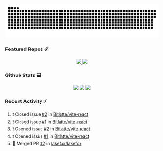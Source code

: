 <div align='center'>
  <img src='https://raw.githubusercontent.com/Bitlatte/Bitlatte/output/github-snake.svg' />
</div>

### Featured Repos :comet:
<div align='center'>
  <a href='https://github.com/Bitlatte/vite-react'>
    <img width='49.5%' src='https://github-readme-stats.vercel.app/api/pin/?username=Bitlatte&repo=vite-react' />
  </a>
  <a href='https://github.com/Bitlatte/vite-svelte'>
    <img width='49.5%' src='https://github-readme-stats.vercel.app/api/pin/?username=Bitlatte&repo=vite-svelte' />
  </a>
</div>

### Github Stats :computer:
<div align='center'>
  <img width='49.5%' src='https://github-readme-stats.vercel.app/api?username=Bitlatte&show_icons=true&hide_border=true' />
  <img width='49.5%' src='https://github-readme-streak-stats.herokuapp.com/?user=Bitlatte&hide_border=true' />
  <img width='99%'  src='https://activity-graph.herokuapp.com/graph?username=Bitlatte&theme=minimal&hide_border=true' />
</div>

### Recent Activity :zap:
<!--START_SECTION:activity-->
1. ❗️ Closed issue [#2](https://github.com/Bitlatte/vite-react/issues/2) in [Bitlatte/vite-react](https://github.com/Bitlatte/vite-react)
2. ❗️ Closed issue [#1](https://github.com/Bitlatte/vite-react/issues/1) in [Bitlatte/vite-react](https://github.com/Bitlatte/vite-react)
3. ❗️ Opened issue [#2](https://github.com/Bitlatte/vite-react/issues/2) in [Bitlatte/vite-react](https://github.com/Bitlatte/vite-react)
4. ❗️ Opened issue [#1](https://github.com/Bitlatte/vite-react/issues/1) in [Bitlatte/vite-react](https://github.com/Bitlatte/vite-react)
5. 🎉 Merged PR [#2](https://github.com/lakefox/lakefox/pull/2) in [lakefox/lakefox](https://github.com/lakefox/lakefox)
<!--END_SECTION:activity-->

